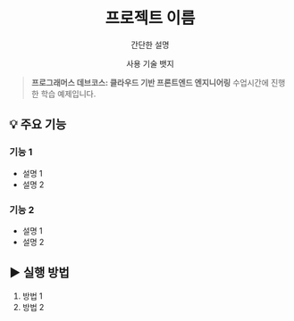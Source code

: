 <div align="center">

# 프로젝트 이름

간단한 설명

사용 기술 뱃지

</div>

> **프로그래머스 데브코스: 클라우드 기반 프론트엔드 엔지니어링** 수업시간에 진행한 학습 예제입니다.

## 💡 주요 기능

### 기능 1

- 설명 1
- 설명 2

### 기능 2

- 설명 1
- 설명 2

## ▶️ 실행 방법

1. 방법 1
2. 방법 2
